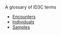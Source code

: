 A glossary of ID3C terms

- [Encounters](encounters)
- [Individuals](individuals)
- [Samples](samples)
